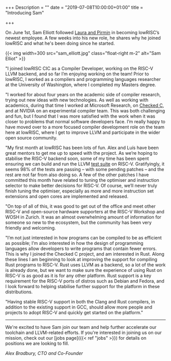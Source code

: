 +++
Description = ""
date = "2019-07-08T10:00:00+01:00"
title = "Introducing Sam"

+++

On June 1st, Sam Elliott followed [Laura and
Pirmin](/blog/2019/06/introducing-pirmin-laura/) in becoming lowRISC’s newest
employee. A few weeks into his new role, he shares why he joined lowRISC and
what he's been doing since he started.

{{< img width=300 src="sam_elliott.jpg" class="float-right m-2" alt="Sam Elliot" >}}

"I joined lowRISC CIC as a Compiler Developer, working on the RISC-V LLVM
backend, and so far I’m enjoying working on the team! Prior to lowRISC, I worked
as a compilers and programming languages researcher at the University of
Washington, where I completed my Masters degree.

"I worked for about four years on the academic side of compiler research, trying
out new ideas with new technologies. As well as working with academics, during
that time I worked at Microsoft Research, on [Checked
C](https://www.microsoft.com/en-us/research/project/checked-c/), and at NVIDIA
on an experimental compiler team. This was both challenging and fun, but I found
that I was more satisfied with the work when it was closer to problems that
normal software developers face. I’m really happy to have moved over to a more
focused compiler development role on the team here at lowRISC, where I get to
improve LLVM and participate in the wider open source community.

"My first month at lowRISC has been lots of fun. Alex and Luís have been great
mentors to get me up to speed with the project. As we’re hoping to stabilise the
RISC-V backend soon, some of my time has been spent ensuring we can build and
run the LLVM [test suite](https://llvm.org/docs/TestingGuide.html#test-suite) on
RISC-V. Gratifyingly, it seems 98% of the tests are passing – with some pending
patches – and the rest are not far from also doing so. A few of the other
patches I have committed this month have related to tuning the optimiser and
instruction selector to make better decisions for RISC-V. Of course, we’ll never
truly finish tuning the optimiser, especially as more and more instruction set
extensions and open cores are implemented and released.

"On top of all of this, it was good to get out of the office and meet other
RISC-V and open-source hardware supporters at the RISC-V Workshop and WOSH in
Zurich. It was an almost overwhelming amount of information for someone so new
to the ecosystem, but the community has been very friendly and welcoming.

"I’m not just interested in how programs can be compiled to be as efficient as
possible; I’m also interested in how the design of programming languages allow
developers to write programs that contain fewer errors. This is why I joined the
Checked C project, and am interested in Rust. Along these lines I am beginning
to look at improving the support for compiling Rust programs to RISC-V. Rust
uses LLVM as a backend, so a lot of the work is already done, but we want to
make sure the experience of using Rust on RISC-V is as good as it is for any
other platform. Rust support is a key requirement for the RISC-V ports of
distros such as Debian and Fedora, and I look forward to helping stabilise
further support for the platform in these distributions.

"Having stable RISC-V support in both the Clang and Rust compilers, in addition
to the existing support in GCC, should allow more people and projects to adopt
RISC-V and quickly get started on the platform."

----

We're excited to have Sam join our team and help further accelerate our
toolchain and LLVM-related efforts. If you're interested in joining us on our
mission, check out our [jobs page]({{< ref "jobs" >}}) for details on
positions we are looking to fill.

_Alex Bradbury, CTO and Co-Founder_
